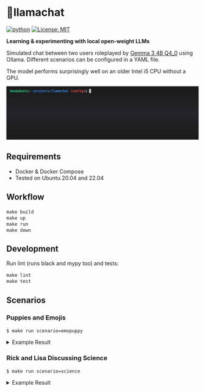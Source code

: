 # 🦙llamachat  
[![python](https://img.shields.io/badge/python-3.13-blue?style=flat&logo=python&logoColor=white)](https://www.python.org)
[![License: MIT](https://img.shields.io/badge/License-MIT-yellow.svg)](https://opensource.org/licenses/MIT)

**Learning & experimenting with local open-weight LLMs**

Simulated chat between two users roleplayed by [Gemma 3 4B Q4_0](https://ollama.com/library/gemma3:4b) using Ollama. Different scenarios can be configured in a YAML file. 

The model performs surprisingly well on an older Intel i5 CPU without a GPU.

![This GIF is missing. But it's a good opportunity to remind everyone it's pronounced GIF, not JIF.](./assets/llamachat.gif)

## Requirements

- Docker & Docker Compose
- Tested on Ubuntu 20.04 and 22.04

## Workflow

```shell
make build
make up
make run
make down
```

## Development

Run lint (runs black and mypy too) and tests:

```shell
make lint
make test
```

## Scenarios

### Puppies and Emojis

```shell
$ make run scenario=emopuppy
```

<details>
<summary>Example Result</summary>


```shell
Bingo: 👋💖
Bluey: 🐾🥰
Bingo: 🐾😆💖! 🦴🤸‍♀️
Bluey: 😆💖🤸‍♀️🐾🥰! 🦴🥳💖🐾!
Bingo: 🐾🥰🤸‍♀️🥳💖! 🦴😆🤸‍♀️💖! 🐾😆🥰🤸‍♀️🥳! 🦴💖🐾🥰!
Bluey: 😆💖🐾🤸‍♀️🥳! 🦴🥰🤸‍♀️💖! 🐾😆🤸‍♀️🥳! 🦴💖🐾🥰! 🥳💖🐾🤸‍♀️! 🦴😆🤸‍♀️💖!
Bingo: 🐾😆💖! 🤸‍♀️🥳🦴! 🐾🥰🤸‍♀️💖! 🦴😆🤸‍♀️🥳! 🐾🥰🤸‍♀️🥳! 🥳💖🐾🤸‍♀️! 🦴😆🤸‍♀️💖! 😊🐾💖!
Bluey: 🤸‍♀️🥳🐾😆💖! 🦴🥰🤸‍♀️🥳! 🐾😆🤸‍♀️🥳! 🦴💖🐾🥰! 😊🤸‍♀️💖🐾! 🥳😆🤸‍♀️💖! 🦴🤸‍♀️🥳🥰!
Bingo: 😆💖🤸‍♀️🐾🥰! 🥳🤸‍♀️🐾😆💖! 🦴💖🤸‍♀️🥳! 🐾😆🤸‍♀️🥳! 🦴🤸‍♀️🥰💖! 😊🤸‍♀️🐾💖!
Bluey: 🤸‍♀️🥳💖🦴! 🐾😆🥰🤸‍♀️🥳! 😊🤸‍♀️💖🐾! 🥳💖🐾🤸‍♀️! 🦴😆🤸‍♀️💖! 🤸‍♀️🥳🥰! 😊🐾💖! 🤸‍♀️🥳🦴! 🐾😆🤸‍♀️🥳! 🥳💖🐾🤸‍♀️! 🤸‍♀️🥳💖! 😊🤸‍♀️🥳! 🤸‍♀️🥳💖!
Bingo: 😆💖🐾🤸‍♀️🥳! 🦴🥰🤸‍♀️💖! 🐾😆🤸‍♀️🥳! 🥳💖🐾🤸‍♀️! 🤸‍♀️😆💖! 😊🐾💖! 🤸‍♀️🥳🦴! 🐾🥰🤸‍♀️🥳! 🥳💖🐾🤸‍♀️! 🤸‍♀️🥳💖! 😊🤸‍♀️🥳! 🤸‍♀️🥳💖!
```

</details>

### Rick and Lisa Discussing Science

```shell
$ make run scenario=science
```

<details>
<summary>Example Result</summary>


```shell
Rick: Hey Lisa, what's up? 🤪

Lisa: Hello. I’ve been reviewing the latest advancements in transformer models. Specifically, the scaling laws are proving remarkably consistent, suggesting a predictable trajectory for performance improvements. It’s fascinating, though I remain cautious about over-interpretation. What have you been investigating?

Rick: 🤯 Scaling laws are wild! I'm chasing diffusion models. 🎨 It's like magic! ✨ What's your take? 🤔

Lisa: Interesting. The sheer scale of these transformer models is… concerning, frankly. The computational cost alone is staggering. I'm focusing on the limitations of attention mechanisms – the quadratic scaling with sequence length. It presents significant bottlenecks. Diffusion models, I acknowledge, offer an alternative approach. Do you believe they truly circumvent the fundamental computational constraints, or are they simply shifting the problem?

Rick: Massive! 🤯 Scaling is scary. But diffusion? Genius! 🎨 Clever workaround. 👍 Keep exploring! 🚀

Lisa: Indeed. The probabilistic nature of diffusion offers a potential path. However, I’m skeptical of their long-term robustness. The reliance on stochastic processes introduces inherent variability. Are you seeing evidence of this in your experiments? Specifically, I’m examining the effect of noise schedules on sample quality versus training efficiency. It’s proving a complex interplay.
(...)
```

</details>
